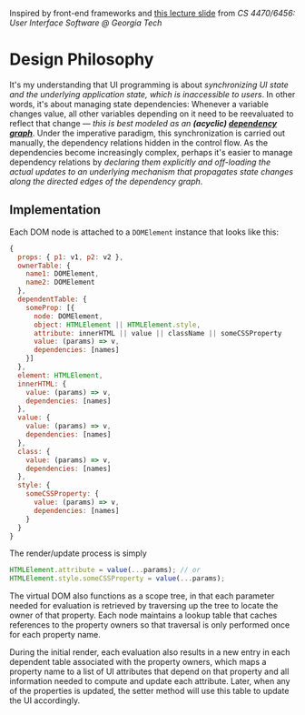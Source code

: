 Inspired by front-end frameworks and [this lecture slide](http://kedwards.com/classes/AY2016/cs4470_fall/slides/9-Damage%20and%20Layout.pdf#page=35) from *CS 4470/6456: User Interface Software @ Georgia Tech* 

# Design Philosophy
It's my understanding that UI programming is about *synchronizing UI state and the underlying application state, which is inaccessible to users*. In other words, it's about managing state dependencies: Whenever a variable changes value, all other variables depending on it need to be reevaluated to reflect that change &mdash; *this is best modeled as an **(acyclic) [dependency graph](https://en.wikipedia.org/wiki/Dependency_graph)***. Under the imperative paradigm, this synchronization is carried out manually, the dependency relations hidden in the control flow. As the dependencies become increasingly complex, perhaps it's easier to manage dependency relations by *declaring them explicitly and off-loading the actual updates to an underlying mechanism that propagates state changes along the directed edges of the dependency graph*.
  
## Implementation
Each DOM node is attached to a `DOMElement` instance that looks like this:
```javascript
{
  props: { p1: v1, p2: v2 },
  ownerTable: {
    name1: DOMElement,
    name2: DOMElement
  },
  dependentTable: {
    someProp: [{
      node: DOMElement,
      object: HTMLElement || HTMLElement.style,
      attribute: innerHTML || value || className || someCSSProperty
      value: (params) => v,
      dependencies: [names]
    }]
  },
  element: HTMLElement,
  innerHTML: {
    value: (params) => v,
    dependencies: [names]
  },
  value: {
    value: (params) => v,
    dependencies: [names]
  },
  class: {
    value: (params) => v,
    dependencies: [names]
  },
  style: {
    someCSSProperty: {
      value: (params) => v,
      dependencies: [names]
    }
  }  
}
```

The render/update process is simply
```javascript
HTMLElement.attribute = value(...params); // or
HTMLElement.style.someCSSProperty = value(...params);
```
The virtual DOM also functions as a scope tree, in that each parameter needed for evaluation is retrieved by traversing up the tree to locate the owner of that property. Each node maintains a lookup table that caches references to the property owners so that traversal is only performed once for each property name.

During the initial render, each evaluation also results in a new entry in each dependent table associated with the property owners, which maps a property name to a list of UI attributes that depend on that property and all information needed to compute and update each attribute. Later, when any of the properties is updated, the setter method will use this table to update the UI accordingly.
